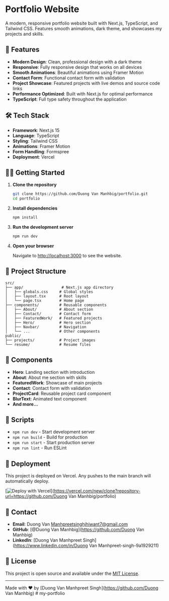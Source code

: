 # Portfolio Website

A modern, responsive portfolio website built with Next.js, TypeScript, and Tailwind CSS. Features smooth animations, dark theme, and showcases my projects and skills.

## 🚀 Features

- **Modern Design**: Clean, professional design with a dark theme
- **Responsive**: Fully responsive design that works on all devices
- **Smooth Animations**: Beautiful animations using Framer Motion
- **Contact Form**: Functional contact form with validation
- **Project Showcase**: Featured projects with live demos and source code links
- **Performance Optimized**: Built with Next.js for optimal performance
- **TypeScript**: Full type safety throughout the application

## 🛠️ Tech Stack

- **Framework**: Next.js 15
- **Language**: TypeScript
- **Styling**: Tailwind CSS
- **Animations**: Framer Motion
- **Form Handling**: Formspree
- **Deployment**: Vercel

## 🏃‍♂️ Getting Started

1. **Clone the repository**
   ```bash
   git clone https://github.com/Duong Van Manhbig/portfolio.git
   cd portfolio
   ```

2. **Install dependencies**
   ```bash
   npm install
   ```

3. **Run the development server**
   ```bash
   npm run dev
   ```

4. **Open your browser**
   
   Navigate to [http://localhost:3000](http://localhost:3000) to see the website.

## 📁 Project Structure

```
src/
├── app/                 # Next.js app directory
│   ├── globals.css     # Global styles
│   ├── layout.tsx      # Root layout
│   └── page.tsx        # Home page
├── components/         # Reusable components
│   ├── About/          # About section
│   ├── Contact/        # Contact form
│   ├── FeaturedWork/   # Featured projects
│   ├── Hero/           # Hero section
│   ├── Navbar/         # Navigation
│   └── ...             # Other components
public/
├── projects/           # Project images
└── resume/             # Resume files
```

## 🎨 Components

- **Hero**: Landing section with introduction
- **About**: About me section with skills
- **FeaturedWork**: Showcase of main projects
- **Contact**: Contact form with validation
- **ProjectCard**: Reusable project card component
- **BlurText**: Animated text component
- **And more...**

## 📝 Scripts

- `npm run dev` - Start development server
- `npm run build` - Build for production
- `npm run start` - Start production server
- `npm run lint` - Run ESLint

## 🚀 Deployment

This project is deployed on Vercel. Any pushes to the main branch will automatically deploy.

[![Deploy with Vercel](https://vercel.com/button)](https://vercel.com/new/clone?repository-url=https://github.com/Duong Van Manhbig/portfolio)

## 📧 Contact

- **Email**: Duong Van Manhpreetsinghjhiwant7@gmail.com
- **GitHub**: [@Duong Van Manhbig](https://github.com/Duong Van Manhbig)
- **LinkedIn**: [Duong Van Manhpreet Singh](https://www.linkedin.com/in/Duong Van Manhpreet-singh-9a1929211)

## 📄 License

This project is open source and available under the [MIT License](LICENSE).

---

Made with ❤️ by [Duong Van Manhpreet Singh](https://github.com/Duong Van Manhbig)
#   m y - p o r t f o l i o  
 